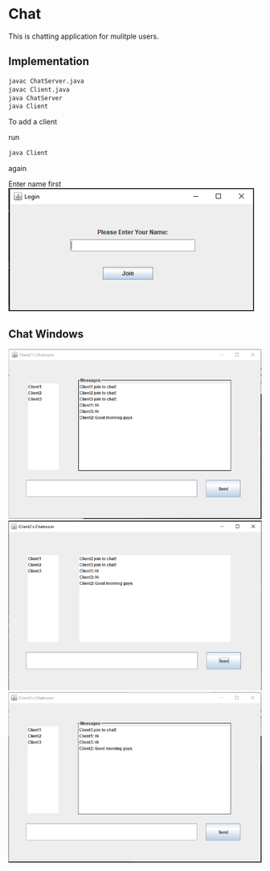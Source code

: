 # Chat
This is chatting application for mulitple users.

## Implementation

```bash
javac ChatServer.java
javac Client.java
java ChatServer
java Client
```

To add a client

run
```bash
java Client
```
again

Enter name first
![alt text](https://github.com/lihengbin333/Chat/blob/master/img/Login.PNG)

## Chat Windows
![alt text](https://github.com/lihengbin333/Chat/blob/master/img/client1.PNG)
![alt text](https://github.com/lihengbin333/Chat/blob/master/img/client2.PNG)
![alt text](https://github.com/lihengbin333/Chat/blob/master/img/client3.PNG)
